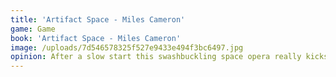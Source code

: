 ```yaml
---
title: 'Artifact Space - Miles Cameron'
game: Game
book: 'Artifact Space - Miles Cameron'
image: /uploads/7d546578325f527e9433e494f3bc6497.jpg
opinion: After a slow start this swashbuckling space opera really kicks into a gear. A class Mary Sue story but with enough mystery, intense space combat and fun to make it an enjoyable read. 4/5.
---
```


